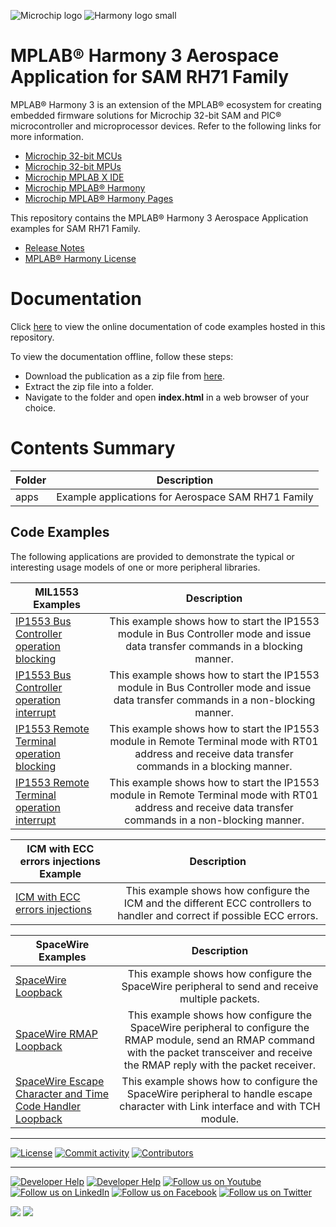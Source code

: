 ﻿![Microchip logo](https://raw.githubusercontent.com/wiki/Microchip-MPLAB-Harmony/Microchip-MPLAB-Harmony.github.io/images/microchip_logo.png)
![Harmony logo small](https://raw.githubusercontent.com/wiki/Microchip-MPLAB-Harmony/Microchip-MPLAB-Harmony.github.io/images/microchip_mplab_harmony_logo_small.png)

# MPLAB® Harmony 3 Aerospace Application for SAM RH71 Family

MPLAB® Harmony 3 is an extension of the MPLAB® ecosystem for creating embedded firmware solutions for Microchip 32-bit SAM and PIC® microcontroller and microprocessor devices.  Refer to the following links for more information.

- [Microchip 32-bit MCUs](https://www.microchip.com/design-centers/32-bit)
- [Microchip 32-bit MPUs](https://www.microchip.com/design-centers/32-bit-mpus)
- [Microchip MPLAB X IDE](https://www.microchip.com/mplab/mplab-x-ide)
- [Microchip MPLAB® Harmony](https://www.microchip.com/mplab/mplab-harmony)
- [Microchip MPLAB® Harmony Pages](https://microchip-mplab-harmony.github.io/)

This repository contains the MPLAB® Harmony 3 Aerospace Application examples for SAM RH71 Family.

- [Release Notes](./release_notes.md)
- [MPLAB® Harmony License](License.md)

# Documentation

Click [here](https://onlinedocs.microchip.com/v2/keyword-lookup?keyword=AEROSPACE_APPS_SAM_RH71_INTRODUCTION&redirect=true) to view the online documentation of code examples hosted in this repository.

To view the documentation offline, follow these steps:

- Download the publication as a zip file from [here](https://onlinedocs.microchip.com/download/GUID-2DDC6AFC-2AB8-4F56-B4BD-6814989295CD?type=webhelp).
- Extract the zip file into a folder.
- Navigate to the folder and open **index.html** in a web browser of your choice.

# Contents Summary

| Folder     | Description                                               |
| ---        | ---                                                       |
| apps       | Example applications for Aerospace SAM RH71 Family        |

## Code Examples

The following applications are provided to demonstrate the typical or interesting usage models of one or more peripheral libraries.

| MIL1553 Examples | Description |
| --- | :---: |
| [IP1553 Bus Controller operation blocking](https://onlinedocs.microchip.com/v2/keyword-lookup?keyword=AEROSPACE_APPS_SAM_RH71_IP1553_BC_OPERATION_BLOCKING&redirect=true) | This example shows how to start the IP1553 module in Bus Controller mode and issue data transfer commands in a blocking manner. |
| [IP1553 Bus Controller operation interrupt](https://onlinedocs.microchip.com/v2/keyword-lookup?keyword=AEROSPACE_APPS_SAM_RH71_IP1553_BC_OPERATION_INTERRUPT&redirect=true) | This example shows how to start the IP1553 module in Bus Controller mode and issue data transfer commands in a non-blocking manner. |
| [IP1553 Remote Terminal operation blocking](https://onlinedocs.microchip.com/v2/keyword-lookup?keyword=AEROSPACE_APPS_SAM_RH71_IP1553_RT_OPERATION_BLOCKING&redirect=true) | This example shows how to start the IP1553 module in Remote Terminal mode with RT01 address and receive data transfer commands in a blocking manner. |
| [IP1553 Remote Terminal operation interrupt](https://onlinedocs.microchip.com/v2/keyword-lookup?keyword=AEROSPACE_APPS_SAM_RH71_IP1553_RT_OPERATION_INTERRUPT&redirect=true) | This example shows how to start the IP1553 module in Remote Terminal mode with RT01 address and receive data transfer commands in a non-blocking manner. |

| ICM with ECC errors injections Example | Description |
| --- | :---: |
| [ICM with ECC errors injections](https://onlinedocs.microchip.com/v2/keyword-lookup?keyword=AEROSPACE_APPS_SAM_RH71_ICM_ECC_ERROR_INJECTION&redirect=true) | This example shows how configure the ICM and the different ECC controllers to handler and correct if possible ECC errors. |

| SpaceWire Examples | Description |
| --- | :---: |
| [SpaceWire Loopback](https://onlinedocs.microchip.com/v2/keyword-lookup?keyword=AEROSPACE_APPS_SAM_RH71_SPW_LOOPBACK&redirect=true) | This example shows how configure the SpaceWire peripheral to send and receive multiple packets. |
| [SpaceWire RMAP Loopback](https://onlinedocs.microchip.com/v2/keyword-lookup?keyword=AEROSPACE_APPS_SAM_RH71_SPW_RMAP_LOOPBACK&redirect=true) | This example shows how configure the SpaceWire peripheral to configure the RMAP module, send an RMAP command with the packet transceiver and receive the RMAP reply with the packet receiver. |
| [SpaceWire Escape Character and Time Code Handler Loopback](https://onlinedocs.microchip.com/v2/keyword-lookup?keyword=AEROSPACE_APPS_SAM_RH71_SPW_ESCCHAR_TCH_LOOPBACK&redirect=true) | This example shows how to configure the SpaceWire peripheral to handle escape character with Link interface and with TCH module. |

____

[![License](https://img.shields.io/badge/license-Harmony%20license-orange.svg)](https://github.com/Microchip-MPLAB-Harmony/aerospace_apps_sam_rh71/blob/master/License.md)
[![Commit activity](https://img.shields.io/github/commit-activity/y/Microchip-MPLAB-Harmony/aerospace_apps_sam_rh71.svg)](https://github.com/Microchip-MPLAB-Harmony/aerospace_apps_sam_rh71/graphs/commit-activity)
[![Contributors](https://img.shields.io/github/contributors-anon/Microchip-MPLAB-Harmony/aerospace_apps_sam_rh71.svg)]()

____

[![Developer Help](https://img.shields.io/badge/Youtube-Developer%20Help-red.svg)](https://www.youtube.com/MicrochipDeveloperHelp)
[![Developer Help](https://img.shields.io/badge/XWiki-Developer%20Help-torquiose.svg)](https://developerhelp.microchip.com/xwiki/bin/view/software-tools/harmony/)
[![Follow us on Youtube](https://img.shields.io/badge/Youtube-Follow%20us%20on%20Youtube-red.svg)](https://www.youtube.com/user/MicrochipTechnology)
[![Follow us on LinkedIn](https://img.shields.io/badge/LinkedIn-Follow%20us%20on%20LinkedIn-blue.svg)](https://www.linkedin.com/company/microchip-technology)
[![Follow us on Facebook](https://img.shields.io/badge/Facebook-Follow%20us%20on%20Facebook-blue.svg)](https://www.facebook.com/microchiptechnology/)
[![Follow us on Twitter](https://img.shields.io/twitter/follow/MicrochipTech.svg?style=social)](https://twitter.com/MicrochipTech)

[![](https://img.shields.io/github/stars/Microchip-MPLAB-Harmony/aerospace.svg?style=social)]()
[![](https://img.shields.io/github/watchers/Microchip-MPLAB-Harmony/aerospace.svg?style=social)]()
